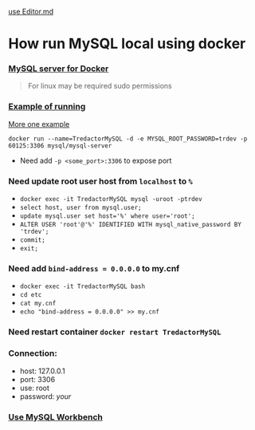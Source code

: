 [use Editor.md](https://pandao.github.io/editor.md/en.html "Editor.md")

# How run MySQL local using docker
### [MySQL server for Docker](https://hub.docker.com/r/mysql/mysql-server/ "MySQL server for Docker")

> For linux may be required sudo permissions

### [Example of running](https://www.youtube.com/watch?v=w_aVnMmrASE "Example of running")

[More one example](https://www.youtube.com/watch?v=KbscoyyXJ2Q "More one example")

`docker run --name=TredactorMySQL -d -e MYSQL_ROOT_PASSWORD=trdev -p 60125:3306 mysql/mysql-server`

- Need add `-p <some_port>:3306` to expose port



### Need update root user host from `localhost` to `%` 

- `docker exec -it TredactorMySQL mysql -uroot -ptrdev`
- `select host, user from mysql.user;`
- `update mysql.user set host='%' where user='root';`
- `ALTER USER 'root'@'%' IDENTIFIED WITH mysql_native_password BY 'trdev';`
- `commit;`
- `exit;`



### Need add `bind-address = 0.0.0.0` to my.cnf 

- `docker exec -it TredactorMySQL bash`
- `cd etc`
- `cat my.cnf`
- `echo "bind-address = 0.0.0.0" >> my.cnf`



### Need restart container `docker restart TredactorMySQL`



### Connection:

- host:  127.0.0.1
- port: 3306
- use: root
- password: *your*



### [Use MySQL Workbench](https://www.mysql.com/products/workbench/ "Use MySQL Workbench")